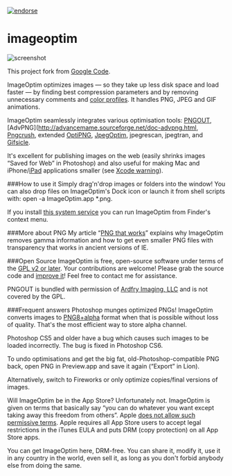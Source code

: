 [![endorse](http://api.coderwall.com/dddaisuke/endorsecount.png)](http://coderwall.com/dddaisuke)

imageoptim
==========

![screenshot](https://raw.github.com/dddaisuke/imageoptim/master/screenshot/window.png)

This project fork from [Google Code](http://code.google.com/p/imageoptim/source/browse/trunk).

ImageOptim optimizes images — so they take up less disk space and load faster — by finding best compression parameters and by removing unnecessary comments and [color profiles](http://imageoptim.com/color-profiles.html). It handles PNG, JPEG and GIF animations.

ImageOptim seamlessly integrates various optimisation tools: [PNGOUT](http://www.advsys.net/ken/util/pngout.htm), [AdvPNG](http://advancemame.sourceforge.net/doc-advpng.html, [Pngcrush](http://pmt.sourceforge.net/pngcrush/), extended [OptiPNG](http://optipng.sourceforge.net/), [JpegOptim](http://www.kokkonen.net/tjko/projects.html), jpegrescan, jpegtran, and [Gifsicle](http://www.lcdf.org/gifsicle/).

It's excellent for publishing images on the web (easily shrinks images “Saved for Web” in Photoshop) and also useful for making Mac and iPhone/[iPad](http://imageoptim.com/ipad.html) applications smaller (see [Xcode warning](http://imageoptim.com/xcode.html)).

###How to use it
Simply drag'n'drop images or folders into the window! You can also drop files on ImageOptim's Dock icon or launch it from shell scripts with: open -a ImageOptim.app *.png.

If you install [this system service](http://imageoptim.com/ImageOptim-workflow.zip) you can run ImageOptim from Finder's context menu.

###More about PNG
My article “[PNG that works](http://calendar.perfplanet.com/2010/png-that-works/)” explains why ImageOptim removes gamma information and how to get even smaller PNG files with transparency that works in ancient versions of IE.

###Open Source
ImageOptim is free, open-source software under terms of the [GPL v2 or later](http://www.gnu.org/licenses/gpl-2.0.txt). Your contributions are welcome! Please grab the source code and [improve it](http://code.google.com/p/imageoptim/issues/list)! Feel free to contact me for assistance.

PNGOUT is bundled with permission of [Ardfry Imaging, LLC](http://www.ardfry.com/) and is not covered by the GPL.

###Frequent answers
Photoshop munges optimized PNGs!
ImageOptim converts images to [PNG8+alpha](http://pngmini.com/) format when that is possible without loss of quality. That's the most efficient way to store alpha channel.

Photoshop CS5 and older have a bug which causes such images to be loaded incorrectly. The bug is fixed in Photoshop CS6.

To undo optimisations and get the big fat, old-Photoshop-compatible PNG back, open PNG in Preview.app and save it again (“Export” in Lion).

Alternatively, switch to Fireworks or only optimize copies/final versions of images.

Will ImageOptim be in the App Store?
Unfortunately not. ImageOptim is given on terms that basically say “you can do whatever you want except taking away this freedom from others”. Apple [does not allow such permissive terms](http://www.fsf.org/blogs/licensing/more-about-the-app-store-gpl-enforcement). Apple requires all App Store users to accept legal restrictions in the iTunes EULA and puts DRM (copy protection) on all App Store apps.

You can get ImageOptim here, DRM-free. You can share it, modify it, use it in any country in the world, even sell it, as long as you don't forbid anybody else from doing the same.
